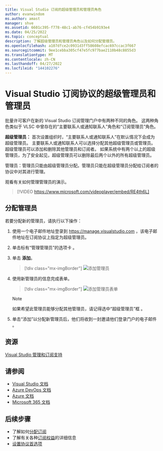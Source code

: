 ```yaml
---
title: Visual Studio 订阅的超级管理员和管理员角色
author: evanwindom
ms.author: amast
manager: shve
ms.assetid: 6601c395-f778-48c1-ab76-cf454b9193e4
ms.date: 04/25/2022
ms.topic: conceptual
description: 了解超级管理员和管理员角色以及如何分配管理员。
ms.openlocfilehash: a107dfce2c0931d3ff58608efcac697ccac3f667
ms.sourcegitcommit: 9ee1cebba305cf47e5fc977bae2110b48c8855d3
ms.translationtype: MT
ms.contentlocale: zh-CN
ms.lasthandoff: 04/27/2022
ms.locfileid: "144102276"
---
```

# <a name="super-admins-and-admins-for-visual-studio-subscription-agreements"></a>Visual Studio 订阅协议的超级管理员和管理员

批量许可客户在新的 Visual Studio 订阅管理门户中有两种不同的角色。 这两种角色类似于 VLSC 中曾存在的“主要联系人或通知联系人”角色和“订阅管理员”角色。

**超级管理员：** 首次设置组织时，“主要联系人或通知联系人”在默认情况下会成为超级管理员。 主要联系人或通知联系人可以选择分配其他超级管理员或管理员。 超级管理员可以添加和删除其他管理员和订阅者。 如果系统中有两个以上的超级管理员，为了安全起见，超级管理员可以删除最后两个以外的所有超级管理员。

管理员：管理员只能由超级管理员分配。管理员只能在超级管理员分配给订阅者的协议中对其进行管理。

观看有关如何管理管理员的演示。 
> [!VIDEO https://www.microsoft.com/videoplayer/embed/RE4th6L]

## <a name="assigning-admins"></a>分配管理员
若要分配新的管理员，请执行以下操作：
1. 使用一个电子邮件地址登录到 https://manage.visualstudio.com ，该电子邮件地址在订阅协议上指定为超级管理员。
0. 单击标有“管理管理员”的选项卡  。
0. 单击 **添加**。
   > [!div class="mx-imgBorder"]
   > ![添加管理员](_img/admin-roles/add-admins.png "单击“管理管理员”边栏选项卡，然后单击“添加”以分配新管理员。")
0. 使用新管理员的信息完成表单。  
   > [!div class="mx-imgBorder"]
   > ![添加管理员表单](_img/admin-roles/add-form.png "输入新管理员的登录信息，并选择是否将其设置为超级管理员。然后单击“添加”。")

   > [!NOTE]
   > 如果希望此管理员能够分配其他管理员，请记得选中“超级管理员”框  。

0. 单击“添加”以分配新管理员后，他们将收到一封邀请他们登录门户的电子邮件  。  

## <a name="resources"></a>资源
[Visual Studio 管理和订阅支持](https://aka.ms/vsadminhelp)

## <a name="see-also"></a>请参阅
+ [Visual Studio 文档](/visualstudio/)
+ [Azure DevOps 文档](/azure/devops/)
+ [Azure 文档](/azure/)
+ [Microsoft 365 文档](/microsoft-365/)

## <a name="next-steps"></a>后续步骤
+ 了解如何[分配订阅](assign-license.md)
+ 了解有关各种[订阅权益](https://visualstudio.microsoft.com/vs/benefits/)的详细信息
+ [设置协议首选项](admin-preferences.md)